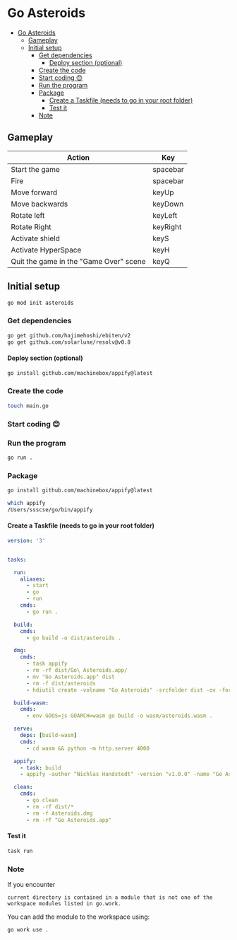 # Go Asteroids

- [Go Asteroids](#go-asteroids)
  - [Gameplay](#gameplay)
  - [Initial setup](#initial-setup)
    - [Get dependencies](#get-dependencies)
      - [Deploy section (optional)](#deploy-section-optional)
    - [Create the code](#create-the-code)
    - [Start coding 😊](#start-coding-)
    - [Run the program](#run-the-program)
    - [Package](#package)
      - [Create a Taskfile (needs to go in your root folder)](#create-a-taskfile-needs-to-go-in-your-root-folder)
      - [Test it](#test-it)
    - [Note](#note)

## Gameplay

| Action | Key |
|--------|-----|
| Start the game | spacebar |
| Fire | spacebar |
| Move forward | keyUp |
| Move backwards | keyDown |
| Rotate left | keyLeft |
| Rotate Right | keyRight |
| Activate shield | keyS |
| Activate HyperSpace | keyH |
| Quit the game in the "Game Over" scene | keyQ |

## Initial setup

```sh
go mod init asteroids
```

### Get dependencies

```sh
go get github.com/hajimehoshi/ebiten/v2
go get github.com/solarlune/resolv@v0.8
```

#### Deploy section (optional)

```sh
go install github.com/machinebox/appify@latest
```

### Create the code

```sh
touch main.go
```

### Start coding 😊

### Run the program

```sh
go run .
```

### Package

```sh
go install github.com/machinebox/appify@latest
```

```sh
which appify
/Users/ssscse/go/bin/appify
```

#### Create a Taskfile (needs to go in your root folder)

```yaml
version: '3'


tasks:

  run:
    aliases:
      - start
      - go
      - run
    cmds:
      - go run .

  build:
    cmds:
      - go build -o dist/asteroids .

  dmg:
    cmds:
      - task appify
      - rm -rf dist/Go\ Asteroids.app/
      - mv "Go Asteroids.app" dist
      - rm -f dist/asteroids
      - hdiutil create -volname "Go Asteroids" -srcfolder dist -ov -format UDZO Asteroids.dmg

  build-wasm:
    cmds:
      - env GOOS=js GOARCH=wasm go build -o wasm/asteroids.wasm .

  serve:
    deps: [build-wasm]
    cmds:
      - cd wasm && python -m http.server 4000

  appify:
    - task: build
    - appify -author "Nichlas Handstedt" -version "v1.0.0" -name "Go Asteroids" -icon ./assets/images/icon.png ./dist/asteroids

  clean:
    cmds:
      - go clean
      - rm -rf dist/*
      - rm -f Asteroids.dmg
      - rm -rf "Go Asteroids.app"
```

#### Test it

```sh
task run
```

### Note

If you encounter

`current directory is contained in a module that is not one of the workspace modules listed in go.work.`<br>

You can add the module to the workspace using:

```sh
go work use .
```
